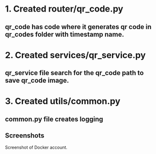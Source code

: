 # 1. Created router/qr_code.py
## qr_code has code where it generates qr code in qr_codes folder with timestamp name.

# 2. Created services/qr_service.py
## qr_service file search for the qr_code path to save qr_code image.

# 3. Created utils/common.py
## common.py file creates logging


## Screenshots
Screenshot of Docker account.

